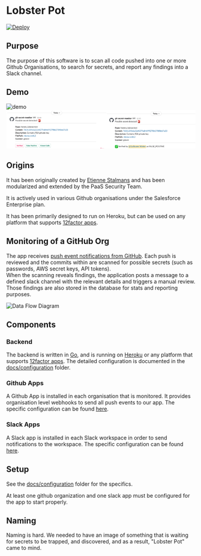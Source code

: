 # Lobster Pot

[![Deploy](https://www.herokucdn.com/deploy/button.svg)](https://heroku.com/deploy?template=https://github.com/salesforce/lobster-pot)

## Purpose

The purpose of this software is to scan all code pushed into one or more Github Organisations, to search for secrets, and report any findings into a Slack channel.

## Demo

![demo](docs/medias/demo.gif)
![slack](docs/medias/slack_posts.png)

## Origins

It has been originally created by [Etienne Stalmans](https://github.com/staaldraad) and has been modularized and extended by the PaaS Security Team.

It is actively used in various Github organisations under the Salesforce Enterprise plan.

It has been primarily designed to run on Heroku, but can be used on any platform that supports [12factor apps](https://12factor.net/).

## Monitoring of a GitHub Org

The app receives [push event notifications from GitHub](https://docs.github.com/en/developers/webhooks-and-events/webhooks/webhook-events-and-payloads#push). Each push is reviewed and the commits within are scanned for possible secrets (such as passwords, AWS secret keys, API tokens).  
When the scanning reveals findings, the application posts a message to a defined slack channel with the relevant details and triggers a manual review.  
Those findings are also stored in the database for stats and reporting purposes.

![Data Flow Diagram](docs/medias/data-flow-diagram.png)

## Components

### Backend

The backend is written in [Go](https://golang.org/), and is running on [Heroku](https://www.heroku.com/) or any platform that supports [12factor apps](https://12factor.net/). The detailed configuration is documented in the  [docs/configuration](docs/configuration) folder.

### Github Apps

A Github App is installed in each organisation that is monitored. It provides organisation level webhooks to send all push events to our app. The specific configuration can be found [here](docs/configuration/github_apps.md).

### Slack Apps

A Slack app is installed in each Slack workspace in order to send notifications to the workspace. The specific configuration can be found [here](docs/configuration/slack.md).

## Setup

See the [docs/configuration](docs/configuration) folder for the specifics.

At least one github organization and one slack app must be configured for the app to start properly.

## Naming

Naming is hard. We needed to have an image of something that is waiting for secrets to be trapped, and discovered, and as a result, "Lobster Pot" came to mind.
